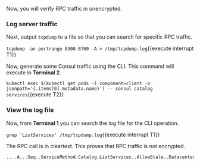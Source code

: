 Now, you will verify RPC traffic in unencrypted.

### Log server traffic

Next, output `tcpdump` to a file so that you can search for specific RPC traffic.

`tcpdump -an portrange 8300-8700 -A > /tmp/tcpdump.log`{{execute interrupt T1}}

Now, generate some Consul traffic using the CLI. This command will execute in **Terminal 2**.

`kubectl exec $(kubectl get pods -l component=client -o jsonpath='{.items[0].metadata.name}') -- consul catalog services`{{execute T2}}

### View the log file

Now, from **Terminal 1** you can search the log file for the CLI operation.

`grep 'ListServices' /tmp/tcpdump.log`{{execute interrupt T1}}

The RPC call is in cleartext. This proves that RPC traffic
is not encrypted.

```plaintext
....A...Seq..ServiceMethod.Catalog.ListServices..AllowStale..Datacenter.dc1.Filter..MaxAge..MaxQueryTime..MaxStaleDuration..MinQueryIndex..MustRevalidate..NodeMetaFilters..RequireConsistent..Source..Datacenter..Ip..Node..Segment..StaleIfError..Token..UseCache.
```

